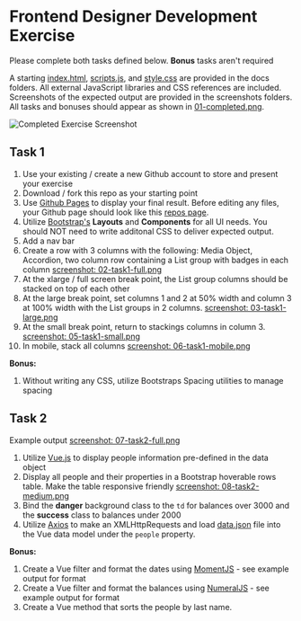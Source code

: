 # Frontend Designer Development Exercise

Please complete both tasks defined below. **Bonus** tasks aren't required

A starting [index.html](docs/index.html), [scripts.js](docs/scripts.js), and [style.css](docs/style.css) are provided in the docs folders. All external JavaScript libraries and CSS references are included. Screenshots of the expected output are provided in the screenshots folders. All tasks and bonuses should appear as shown in [01-completed.png](screenshots/01-completed.png). 

![Completed Exercise Screenshot](screenshots/01-completed.png)

## Task 1

1. Use your existing / create a new Github account to store and present your exercise
2. Download / fork this repo as your starting point
3. Use [Github Pages](https://pages.github.com/) to display your final result. Before editing any files, your Github page should look like this [repos page](https://rcchris-illinoisstateweb.github.io/frontend-designer-exercise/). 
4. Utilize [Bootstrap's](https://getbootstrap.com/docs/4.2/getting-started/introduction/) **Layouts** and **Components** for all UI needs. You should NOT need to write additonal CSS to deliver expected output.
5. Add a nav bar
6. Create a row with 3 columns with the following: Media Object, Accordion, two column row containing a List group with badges in each column [screenshot: 02-task1-full.png](screenshots/02-task1-full.png)
7. At the xlarge / full screen break point, the List group columns should be stacked on top of each other
8. At the large break point, set columns 1 and 2 at 50% width and column 3 at 100% width with the List groups in 2 columns. [screenshot: 03-task1-large.png](screenshots/03-task1-large.png)
9. At the small break point, return to stackings columns in column 3. [screenshot: 05-task1-small.png](screenshots/05-task1-small.png)
10. In mobile, stack all columns [screenshot: 06-task1-mobile.png](screenshots/06-task1-mobile.png)

**Bonus:**
1. Without writing any CSS, utilize Bootstraps Spacing utilities to manage spacing

## Task 2

Example output [screenshot: 07-task2-full.png](screenshots/07-task2-full.png)

1. Utilize [Vue.js](https://vuejs.org/v2/guide/) to display people information pre-defined in the data object
2. Display all people and their properties in a Bootstrap hoverable rows table. Make the table responsive friendly [screenshot: 08-task2-medium.png](screenshots/08-task2-medium.png)
3. Bind the **danger** background class to the `td` for balances over 3000 and the **success** class to balances under 2000 
4. Utilize [Axios](https://github.com/axios/axios) to make an XMLHttpRequests and load [data.json](docs/data.json) file into the Vue data model under the `people` property.

**Bonus:**
1. Create a Vue filter and format the dates using [MomentJS](https://momentjs.com/) - see example output for format
2. Create a Vue filter and format the balances using [NumeralJS](http://numeraljs.com/) - see example output for format
3. Create a Vue method that sorts the people by last name.

